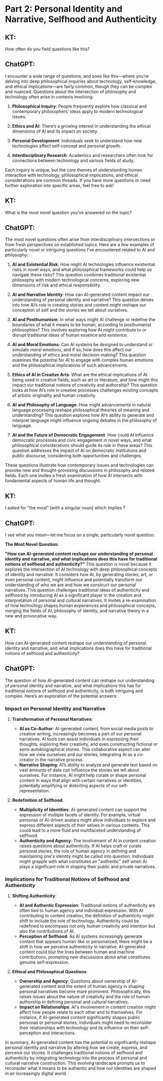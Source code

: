
# Part 2: Personal Identity and Narrative, Selfhood and Authenticity

## KT:
How often do you field questions like this?

## ChatGPT:
I encounter a wide range of questions, and ones like this—where you’re delving into deep philosophical inquiries about technology, self-knowledge, and ethical implications—are fairly common, though they can be complex and nuanced. Questions about the intersection of philosophy and technology often arise in contexts involving:

1. **Philosophical Inquiry**: People frequently explore how classical and contemporary philosophers’ ideas apply to modern technological issues.
  
2. **Ethics and AI**: There’s a growing interest in understanding the ethical dimensions of AI and its impact on society.

3. **Personal Development**: Individuals seek to understand how new technologies affect self-concept and personal growth.

4. **Interdisciplinary Research**: Academics and researchers often look for connections between technology and various fields of study.

Each inquiry is unique, but the core themes of understanding human interaction with technology, philosophical implications, and ethical considerations are common threads. If you have more questions or need further exploration into specific areas, feel free to ask!

## KT:
What is the most novel question you've answered on the topic?

## ChatGPT:
The most novel questions often arise from interdisciplinary intersections or from fresh perspectives on established topics. Here are a few examples of particularly novel or intriguing questions I’ve encountered related to AI and philosophy:

1. **AI and Existential Risk**: How might AI technologies influence existential risks in novel ways, and what philosophical frameworks could help us navigate these risks? This question combines traditional existential philosophy with modern technological concerns, exploring new dimensions of risk and ethical responsibility.

2. **AI and Narrative Identity**: How can AI-generated content impact our understanding of personal identity and narrative? This question delves into how AI’s role in creating stories and content might reshape our conception of self and the stories we tell about ourselves.

3. **AI and Posthumanism**: In what ways might AI challenge or redefine the boundaries of what it means to be human, according to posthumanist philosophies? This involves exploring how AI might contribute to or disrupt traditional ideas of human essence and existence.

4. **AI and Moral Emotions**: Can AI systems be designed to understand or simulate moral emotions, and if so, how does this affect our understanding of ethics and moral decision-making? This question examines the potential for AI to engage with complex human emotions and the philosophical implications of such advancements.

5. **Ethics of AI in Creative Arts**: What are the ethical implications of AI being used in creative fields, such as art or literature, and how might this impact our traditional notions of creativity and authorship? This question looks at how AI’s role in creative processes challenges existing concepts of artistic originality and human creativity.

6. **AI and Philosophy of Language**: How might advancements in natural language processing reshape philosophical theories of meaning and understanding? This question explores how AI’s ability to generate and interpret language might influence ongoing debates in the philosophy of language.

7. **AI and the Future of Democratic Engagement**: How could AI influence democratic processes and civic engagement in novel ways, and what philosophical considerations should guide its role in these areas? This question addresses the impact of AI on democratic institutions and public discourse, considering both opportunities and challenges.

These questions illustrate how contemporary issues and technologies can provoke new and thought-provoking discussions in philosophy and related fields. Each one invites a fresh examination of how AI intersects with fundamental aspects of human life and thought.

## KT:
I asked for "the most" [with a singular noun] which implies ?

## ChatGPT:
I see what you mean—let me focus on a single, particularly novel question.

**The Most Novel Question:**

**"How can AI-generated content reshape our understanding of personal identity and narrative, and what implications does this have for traditional notions of selfhood and authenticity?"**
This question is novel because it explores the intersection of AI technology with deep philosophical concepts of identity and narrative. It considers how AI, by generating stories, art, or even personal content, might influence and potentially transform our understanding of who we are and how we construct our personal narratives. This question challenges traditional ideas of authenticity and selfhood by introducing AI as a significant player in the creation and interpretation of personal and cultural narratives. It invites a re-examination of how technology shapes human experiences and philosophical concepts, merging the fields of AI, philosophy of identity, and narrative theory in a new and provocative way.


## KT: 
How can AI-generated content reshape our understanding of personal identity and narrative, and what implications does this have for traditional notions of selfhood and authenticity?

## ChatGPT:
The question of how AI-generated content can reshape our understanding of personal identity and narrative, and what implications this has for traditional notions of selfhood and authenticity, is both intriguing and complex. Here’s an exploration of the potential answers:

### Impact on Personal Identity and Narrative

1. **Transformation of Personal Narratives**:
   - **AI as Co-Author**: AI-generated content, from social media posts to creative writing, increasingly becomes a part of our personal narratives. AI tools can assist individuals in expressing their thoughts, exploring their creativity, and even constructing fictional or semi-autobiographical stories. This collaborative aspect can alter how we view ourselves and our stories, integrating AI as a co-creator in the narrative process.
   - **Narrative Shaping**: AI’s ability to analyze and generate text based on vast amounts of data can influence the stories we tell about ourselves. For instance, AI might help curate or shape personal content in ways that align with certain narratives or identities, potentially amplifying or distorting aspects of our self-representation.

2. **Redefinition of Selfhood**:
   - **Multiplicity of Identities**: AI-generated content can support the expression of multiple facets of identity. For example, virtual personas or AI-driven avatars might allow individuals to explore and express different aspects of their selves in various contexts. This could lead to a more fluid and multifaceted understanding of selfhood.
   - **Authenticity and Agency**: The involvement of AI in content creation raises questions about authenticity. If AI helps craft or curate personal stories, the role of human agency in defining and maintaining one's identity might be called into question. Individuals might grapple with what constitutes an "authentic" self when AI plays a significant role in shaping their public and private narratives.

### Implications for Traditional Notions of Selfhood and Authenticity

1. **Shifting Authenticity**:
   - **AI and Authentic Expression**: Traditional notions of authenticity are often tied to human agency and individual expression. With AI contributing to content creation, the definition of authenticity might shift to include the role of technology. Authenticity could be redefined to encompass not only human creativity and intention but also the contributions of AI.
   - **Perception of Selfhood**: As AI systems increasingly generate content that appears human-like or personalized, there might be a shift in how we perceive authenticity in narrative. AI-generated content could blur the lines between human and machine contributions, prompting new discussions about what constitutes genuine self-expression.

2. **Ethical and Philosophical Questions**:
   - **Ownership and Agency**: Questions about ownership of AI-generated content and the extent of human agency in shaping personal narratives become more prominent. Philosophically, this raises issues about the nature of creativity and the role of human authorship in defining personal and cultural narratives.
   - **Impact on Relationships**: AI's involvement in content creation might affect how people relate to each other and to themselves. For instance, if AI-generated content significantly shapes public personas or personal stories, individuals might need to reconsider their relationships with technology and its influence on their self-perception and interactions.

In summary, AI-generated content has the potential to significantly reshape personal identity and narrative by altering how we create, express, and perceive our stories. It challenges traditional notions of selfhood and authenticity by integrating technology into the process of personal and cultural narrative construction. This evolving landscape prompts us to reconsider what it means to be authentic and how our identities are shaped in an increasingly digital world.
